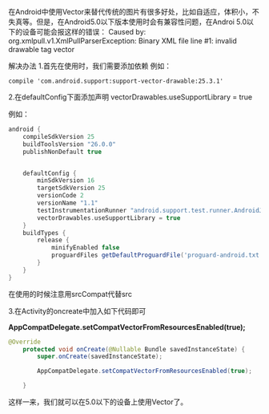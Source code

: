 在Android中使用Vector来替代传统的图片有很多好处，比如自适应，体积小，不失真等。但是，在Android5.0以下版本使用时会有兼容性问题，在Androi 5.0以下的设备可能会报这样的错误： 
Caused by: org.xmlpull.v1.XmlPullParserException: Binary XML file line #1: invalid drawable tag vector

解决办法 
1.首先在使用时，我们需要添加依赖 
例如：

```
compile 'com.android.support:support-vector-drawable:25.3.1'
```

2.在defaultConfig下面添加声明 
vectorDrawables.useSupportLibrary = true

例如：
```gradle
android {
    compileSdkVersion 25
    buildToolsVersion "26.0.0"
    publishNonDefault true


    defaultConfig {
        minSdkVersion 16
        targetSdkVersion 25
        versionCode 2
        versionName "1.1"
        testInstrumentationRunner "android.support.test.runner.AndroidJUnitRunner"
        vectorDrawables.useSupportLibrary = true
    }
    buildTypes {
        release {
            minifyEnabled false
            proguardFiles getDefaultProguardFile('proguard-android.txt'), 'proguard-rules.pro'
        }
    }
}

```
在使用的时候注意用srcCompat代替src

3.在Activity的oncreate中加入如下代码即可

**AppCompatDelegate.setCompatVectorFromResourcesEnabled(true);**

```java
@Override
    protected void onCreate(@Nullable Bundle savedInstanceState) {
        super.onCreate(savedInstanceState);

        AppCompatDelegate.setCompatVectorFromResourcesEnabled(true);

    }
```

这样一来，我们就可以在5.0以下的设备上使用Vector了。